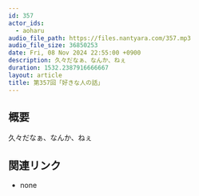 ```yaml
---
id: 357
actor_ids:
  - aoharu
audio_file_path: https://files.nantyara.com/357.mp3
audio_file_size: 36850253
date: Fri, 08 Nov 2024 22:55:00 +0900
description: 久々だなぁ、なんか、ねぇ
duration: 1532.2387916666667
layout: article
title: 第357回「好きな人の話」
---
```

## 概要

久々だなぁ、なんか、ねぇ

## 関連リンク

* none
